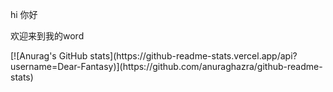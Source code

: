 <p>hi 你好</p>
<p>欢迎来到我的word</p>
[![Anurag's GitHub stats](https://github-readme-stats.vercel.app/api?username=Dear-Fantasy)](https://github.com/anuraghazra/github-readme-stats)
